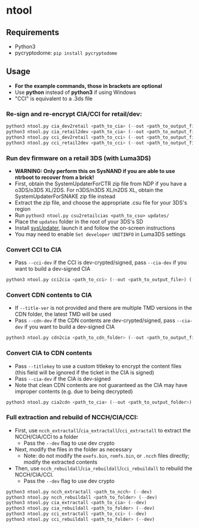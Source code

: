 # ntool

## Requirements
- Python3
- pycryptodome: `pip install pycryptodome`

## Usage

- **For the example commands, those in brackets are optional**
- Use **python** instead of **python3** if using Windows
- "CCI" is equivalent to a .3ds file

### Re-sign and re-encrypt CIA/CCI for retail/dev:
```py
python3 ntool.py cia_dev2retail <path_to_cia> (--out <path_to_output_file>)
python3 ntool.py cia_retail2dev <path_to_cia> (--out <path_to_output_file>)
python3 ntool.py cci_dev2retail <path_to_cci> (--out <path_to_output_file>)
python3 ntool.py cci_retail2dev <path_to_cci> (--out <path_to_output_file>)
```

### Run dev firmware on a retail 3DS (with Luma3DS)
- **WARNING: Only perform this on SysNAND if you are able to use ntrboot to recover from a brick!**
- First, obtain the SystemUpdaterForCTR zip file from NDP if you have a o3DS/o3DS XL/2DS. For n3DS/n3DS XL/n2DS XL, obtain the SystemUpdaterForSNAKE zip file instead
- Extract the zip file, and choose the appropriate .csu file for your 3DS's region
- Run `python3 ntool.py csu2retailcias <path_to_csu> updates/`
- Place the `updates` folder in the root of your 3DS's SD
- Install [sysUpdater](https://github.com/profi200/sysUpdater), launch it and follow the on-screen instructions
- You may need to enable `Set developer UNITINFO` in Luma3DS settings

### Convert CCI to CIA
- Pass `--cci-dev` if the CCI is dev-crypted/signed, pass `--cia-dev` if you want to build a dev-signed CIA
```py
python3 ntool.py cci2cia <path_to_cci> (--out <path_to_output_file>) (--cci_dev) (--cia-dev)
```

### Convert CDN contents to CIA
- If `--title-ver` is not provided and there are multiple TMD versions in the CDN folder, the latest TMD will be used
- Pass `--cdn-dev` if the CDN contents are dev-crypted/signed, pass `--cia-dev` if you want to build a dev-signed CIA
```py
python3 ntool.py cdn2cia <path_to_cdn_folder> (--out <path_to_output_file>) (--title-ver <ver>) (--cdn-dev) (--cia-dev)
```

### Convert CIA to CDN contents
- Pass `--titlekey` to use a custom titlekey to encrypt the content files (this field will be ignored if the ticket in the CIA is signed)
- Pass `--cia-dev` if the CIA is dev-signed
- Note that clean CDN contents are not guaranteed as the CIA may have improper contents (e.g. due to being decrypted)
```py
python3 ntool.py cia2cdn <path_to_cia> (--out <path_to_output_folder>) (--titlekey <titlekey>) (--cia-dev)
```

### Full extraction and rebuild of NCCH/CIA/CCI:
- First, use `ncch_extractall`/`cia_extractall`/`cci_extractall` to extract the NCCH/CIA/CCI to a folder
    - Pass the `--dev` flag to use dev crypto
- Next, modify the files in the folder as necessary
    - Note: do not modify the `exefs.bin`, `romfs.bin`, or `.ncch` files directly; modify the extracted contents
- Then, use `ncch_rebuildall`/`cia_rebuildall`/`cci_rebuildall` to rebuild the NCCH/CIA/CCI.
    - Pass the `--dev` flag to use dev crypto
```py
python3 ntool.py ncch_extractall <path_to_ncch> (--dev)
python3 ntool.py ncch_rebuildall <path_to_folder> (--dev)
python3 ntool.py cia_extractall <path_to_cia> (--dev)
python3 ntool.py cia_rebuildall <path_to_folder> (--dev)
python3 ntool.py cci_extractall <path_to_cci> (--dev)
python3 ntool.py cci_rebuildall <path_to_folder> (--dev)
```